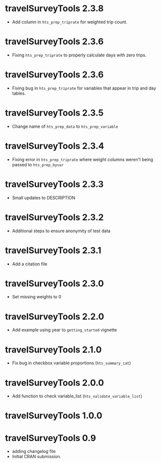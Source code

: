 # travelSurveyTools 2.3.8

- Add column in `hts_prep_triprate` for weighted trip count. 


# travelSurveyTools 2.3.6

- Fixing `hts_prep_triprate` to properly calculate days with zero trips.

# travelSurveyTools 2.3.6

- Fixing bug in `hts_prep_triprate` for variables that appear in trip and day tables.

# travelSurveyTools 2.3.5

- Change name of `hts_prep_data` to `hts_prep_variable`

# travelSurveyTools 2.3.4

- Fixing error in `hts_prep_triprate` where weight columns weren't being passed to `hts_prep_byvar`

# travelSurveyTools 2.3.3

- Small updates to DESCRIPTION

# travelSurveyTools 2.3.2

- Additional steps to ensure anonymity of test data

#  travelSurveyTools 2.3.1

- Add a citation file

# travelSurveyTools 2.3.0

- Set missing weights to 0

# travelSurveyTools 2.2.0

- Add example using year to `getting_started` vignette


# travelSurveyTools 2.1.0

- Fix bug in checkbox variable proportions (`hts_summary_cat`)

# travelSurveyTools 2.0.0

- Add function to check variable_list (`hts_validate_variable_list`)

# travelSurveyTools 1.0.0

# travelSurveyTools 0.9

* adding changelog file
* Initial CRAN submission.
